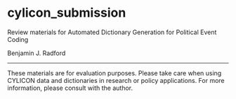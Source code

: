 # cylicon_submission
Review materials for Automated Dictionary Generation for Political Event Coding

Benjamin J. Radford

-----

These materials are for evaluation purposes. Please take care when using CYLICON data and dictionaries in research or policy applications. For more information, please consult with the author.
